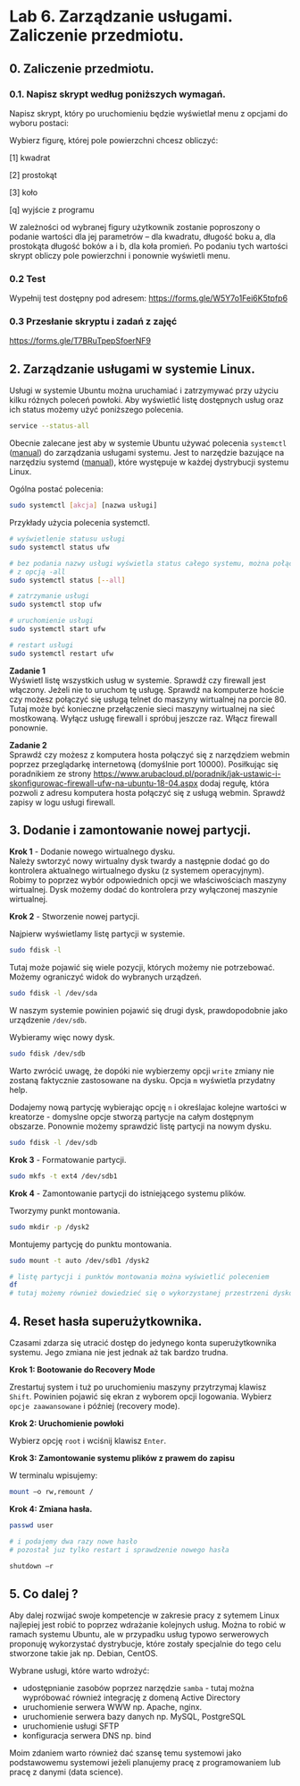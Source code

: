 # Lab 6. Zarządzanie usługami. Zaliczenie przedmiotu.

## **0. Zaliczenie przedmiotu.**
### **0.1. Napisz skrypt według poniższych wymagań.**

Napisz skrypt, który po uruchomieniu będzie wyświetlał menu z opcjami do wyboru postaci:

Wybierz figurę, której pole powierzchni chcesz obliczyć:

[1] kwadrat

[2] prostokąt

[3] koło

[q] wyjście z programu

W zależności od wybranej figury użytkownik zostanie poproszony o podanie wartości dla jej parametrów – dla kwadratu, długość boku a, dla prostokąta długość boków a i b, dla koła promień.
Po podaniu tych wartości skrypt obliczy pole powierzchni i ponownie wyświetli menu.

### **0.2 Test**

Wypełnij test dostępny pod adresem: https://forms.gle/W5Y7o1Fei6K5tpfp6

### **0.3 Przesłanie skryptu i zadań z zajęć**

https://forms.gle/T7BRuTpepSfoerNF9

## **2. Zarządzanie usługami w systemie Linux.**

Usługi w systemie Ubuntu można uruchamiać i zatrzymywać przy użyciu kilku różnych poleceń powłoki. Aby wyświetlić listę dostępnych usług oraz ich status możemy użyć poniższego polecenia.

```bash
service --status-all
```

Obecnie zalecane jest aby w systemie Ubuntu używać polecenia `systemctl` ([manual](http://manpages.ubuntu.com/manpages/focal/en/man1/systemctl.1.html)) do zarządzania usługami systemu. Jest to narzędzie bazujące na narzędziu systemd ([manual](http://manpages.ubuntu.com/manpages/focal/en/man1/systemd.1.html)), które występuje w każdej dystrybucji systemu Linux.

Ogólna postać polecenia:
```bash
sudo systemctl [akcja] [nazwa usługi]
```

Przykłady użycia polecenia systemctl.
```bash
# wyświetlenie statusu usługi
sudo systemctl status ufw

# bez podania nazwy usługi wyświetla status całego systemu, można połączyć
# z opcją -all
sudo systemctl status [--all]

# zatrzymanie usługi
sudo systemctl stop ufw

# uruchomienie usługi
sudo systemctl start ufw

# restart usługi
sudo systemctl restart ufw

```

**Zadanie 1**  
Wyświetl listę wszystkich usług w systemie. Sprawdź czy firewall jest włączony. Jeżeli nie to uruchom tę usługę. Sprawdź na komputerze hoście czy możesz połączyć się usługą telnet do maszyny wirtualnej na porcie 80. Tutaj może być konieczne przełączenie sieci maszyny wirtualnej na sieć mostkowaną. Wyłącz usługę firewall i spróbuj jeszcze raz. Włącz firewall ponownie.

**Zadanie 2**  
Sprawdź czy możesz z komputera hosta połączyć się z narzędziem webmin poprzez przeglądarkę internetową (domyślnie port 10000). Posiłkując się poradnikiem ze strony https://www.arubacloud.pl/poradnik/jak-ustawic-i-skonfigurowac-firewall-ufw-na-ubuntu-18-04.aspx dodaj regułę, która pozwoli z adresu komputera hosta połączyć się z usługą webmin. Sprawdź zapisy w logu usługi firewall.


## **3. Dodanie i zamontowanie nowej partycji.**

**Krok 1** - Dodanie nowego wirtualnego dysku.  
Należy swtorzyć nowy wirtualny dysk twardy a następnie dodać go do kontrolera aktualnego wirtualnego dysku (z systemem operacyjnym). Robimy to poprzez wybór odpowiednich opcji we właściwościach maszyny wirtualnej. Dysk możemy dodać do kontrolera przy wyłączonej maszynie wirtualnej.

**Krok 2** - Stworzenie nowej partycji.  

Najpierw wyświetlamy listę partycji w systemie.
```bash
sudo fdisk -l
```

Tutaj może pojawić się wiele pozycji, których możemy nie potrzebować. Możemy ograniczyć widok do wybranych urządzeń.

```bash
sudo fdisk -l /dev/sda
```

W naszym systemie powinien pojawić się drugi dysk, prawdopodobnie jako urządzenie `/dev/sdb`.

Wybieramy więc nowy dysk.
```bash
sudo fdisk /dev/sdb
```

Warto zwrócić uwagę, że dopóki nie wybierzemy opcji `write` zmiany nie zostaną faktycznie zastosowane na dysku. Opcja `m` wyświetla przydatny help.

Dodajemy nową partycję wybierając opcję `n` i określajac kolejne wartości w kreatorze - domyslne opcje stworzą partycje na całym dostępnym obszarze. Ponownie możemy sprawdzić listę partycji na nowym dysku.

```bash
sudo fdisk -l /dev/sdb
```
**Krok 3** - Formatowanie partycji.

```bash
sudo mkfs -t ext4 /dev/sdb1
```

**Krok 4** - Zamontowanie partycji do istniejącego systemu plików.

Tworzymy punkt montowania.
```bash
sudo mkdir -p /dysk2
```

Montujemy partycję do punktu montowania.
```bash
sudo mount -t auto /dev/sdb1 /dysk2

# listę partycji i punktów montowania można wyświetlić poleceniem
df
# tutaj możemy również dowiedzieć się o wykorzystanej przestrzeni dyskowej
```


## **4. Reset hasła superużytkownika.**

Czasami zdarza się utracić dostęp do jedynego konta superużytkownika systemu. Jego zmiana nie jest jednak aż tak bardzo trudna.

**Krok 1: Bootowanie do Recovery Mode**

Zrestartuj system i tuż po uruchomieniu maszyny przytrzymaj klawisz `Shift`. Powinien pojawić się ekran z wyborem opcji logowania. Wybierz `opcje zaawansowane` i później (recovery mode).

**Krok 2: Uruchomienie powłoki**

Wybierz opcję `root` i wciśnij klawisz `Enter`.

**Krok 3: Zamontowanie systemu plików z prawem do zapisu**

W terminalu wpisujemy:
```bash
mount –o rw,remount /
```

**Krok 4: Zmiana hasła.**

```bash
passwd user

# i podajemy dwa razy nowe hasło
# pozostał juz tylko restart i sprawdzenie nowego hasła

shutdown –r
```


## **5. Co dalej ?**

Aby dalej rozwijać swoje kompetencje w zakresie pracy z sytemem Linux najlepiej jest robić to poprzez wdrażanie kolejnych usług.
Można to robić w ramach systemu Ubuntu, ale w przypadku usług typowo serwerowych proponuję wykorzystać dystrybucje, które zostały specjalnie do tego celu stworzone takie jak np. Debian, CentOS.

Wybrane usługi, które warto wdrożyć:
* udostępnianie zasobów poprzez narzędzie `samba` - tutaj można wypróbować również integrację z domeną Active Directory
* uruchomienie serwera WWW np. Apache, nginx.
* uruchomienie serwera bazy danych np. MySQL, PostgreSQL
* uruchomienie usługi SFTP
* konfiguracja serwera DNS np. bind
  
Moim zdaniem warto również dać szansę temu systemowi jako podstawowemu systemowi jeżeli planujemy pracę z programowaniem lub pracę z danymi (data science).
